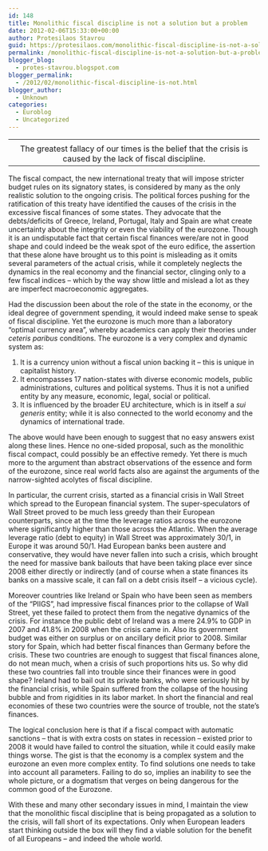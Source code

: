 ```yaml
---
id: 148
title: Monolithic fiscal discipline is not a solution but a problem
date: 2012-02-06T15:33:00+00:00
author: Protesilaos Stavrou
guid: https://protesilaos.com/monolithic-fiscal-discipline-is-not-a-solution-but-a-problem/
permalink: /monolithic-fiscal-discipline-is-not-a-solution-but-a-problem/
blogger_blog:
  - protes-stavrou.blogspot.com
blogger_permalink:
  - /2012/02/monolithic-fiscal-discipline-is-not.html
blogger_author:
  - Unknown
categories:
  - Euroblog
  - Uncategorized
---
```

<table align="center" cellpadding="0" cellspacing="0" class="tr-caption-container" style="margin-left: auto; margin-right: auto; text-align: center;">
  <tr>
    <td style="text-align: center;">
    </td>
  </tr>
  
  <tr>
    <td class="tr-caption" style="text-align: center;">
      The greatest fallacy of our times is the belief that the crisis is caused by the lack of fiscal discipline.
    </td>
  </tr>
</table>

The fiscal compact, the new international treaty that will impose stricter budget rules on its signatory states, is considered by many as the only realistic solution to the ongoing crisis. The political forces pushing for the ratification of this treaty have identified the causes of the crisis in the excessive fiscal finances of some states. They advocate that the debts/deficits of Greece, Ireland, Portugal, Italy and Spain are what create uncertainty about the integrity or even the viability of the eurozone. Though it is an undisputable fact that certain fiscal finances were/are not in good shape and could indeed be the weak spot of the euro edifice, the assertion that these alone have brought us to this point is misleading as it omits several parameters of the actual crisis, while it completely neglects the dynamics in the real economy and the financial sector, clinging only to a few fiscal indices &#8211; which by the way show little and mislead a lot as they are imperfect macroeconomic aggregates.

Had the discussion been about the role of the state in the economy, or the ideal degree of government spending, it would indeed make sense to speak of fiscal discipline. Yet the eurozone is much more than a laboratory &#8220;optimal currency area&#8221;, whereby academics can apply their theories under _ceteris paribus_ conditions. The eurozone is a very complex and dynamic system as: 

  1. It is a currency union without a fiscal union backing it &#8211; this is unique in capitalist history. 
  2. It encompasses 17 nation-states with diverse economic models, public administrations, cultures and political systems. Thus it is not a unified entity by any measure, economic, legal, social or political. 
  3. It is influenced by the broader EU architecture, which is in itself a _sui generis_ entity; while it is also connected to the world economy and the dynamics of international trade. 

The above would have been enough to suggest that no easy answers exist along these lines. Hence no one-sided proposal, such as the monolithic fiscal compact, could possibly be an effective remedy. Yet there is much more to the argument than abstract observations of the essence and form of the eurozone, since real world facts also are against the arguments of the narrow-sighted acolytes of fiscal discipline.

In particular, the current crisis, started as a financial crisis in Wall Street which spread to the European financial system. The super-speculators of Wall Street proved to be much less greedy than their European counterparts, since at the time the leverage ratios across the eurozone where significantly higher than those across the Atlantic. When the average leverage ratio (debt to equity) in Wall Street was approximately 30/1, in Europe it was around 50/1. Had European banks been austere and conservative, they would have never fallen into such a crisis, which brought the need for massive bank bailouts that have been taking place ever since 2008 either directly or indirectly (and of course when a state finances its banks on a massive scale, it can fall on a debt crisis itself &#8211; a vicious cycle).

Moreover countries like Ireland or Spain who have been seen as members of the &#8220;PIIGS&#8221;, had impressive fiscal finances prior to the collapse of Wall Street, yet these failed to protect them from the negative dynamics of the crisis. For instance the public debt of Ireland was a mere 24.9% to GDP in 2007 and 41.8% in 2008 when the crisis came in. Also its government budget was either on surplus or on ancillary deficit prior to 2008. Similar story for Spain, which had better fiscal finances than Germany before the crisis. These two countries are enough to suggest that fiscal finances alone, do not mean much, when a crisis of such proportions hits us. So why did these two countries fall into trouble since their finances were in good shape? Ireland had to bail out its private banks, who were seriously hit by the financial crisis, while Spain suffered from the collapse of the housing bubble and from rigidities in its labor market. In short the financial and real economies of these two countries were the source of trouble, not the state&#8217;s finances. 

The logical conclusion here is that if a fiscal compact with automatic sanctions &#8211; that is with extra costs on states in recession &#8211; existed prior to 2008 it would have failed to control the situation, while it could easily make things worse. The gist is that the economy is a complex system and the eurozone an even more complex entity. To find solutions one needs to take into account all parameters. Failing to do so, implies an inability to see the whole picture, or a dogmatism that verges on being dangerous for the common good of the Eurozone. 

With these and many other secondary issues in mind, I maintain the view that the monolithic fiscal discipline that is being propagated as a solution to the crisis, will fall short of its expectations. Only when European leaders start thinking outside the box will they find a viable solution for the benefit of all Europeans &#8211; and indeed the whole world.
